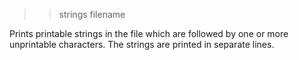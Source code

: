 >> strings filename

Prints printable strings in the file which are followed by one or more unprintable characters. The strings are printed in separate lines.